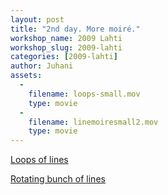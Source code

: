 ```yaml
---
layout: post
title: "2nd day. More moiré."
workshop_name: 2009 Lahti
workshop_slug: 2009-lahti
categories: [2009-lahti]
author: Juhani 
assets:
  -
    filename: loops-small.mov
    type: movie
  -
    filename: linemoiresmall2.mov
    type: movie
---
```

<a href="http://workshops.nodebox.net/2009/wp-content/uploads/loops-small.mov">Loops of lines</a>

<a href="http://workshops.nodebox.net/2009/wp-content/uploads/linemoiresmall2.mov">Rotating bunch of lines</a>
